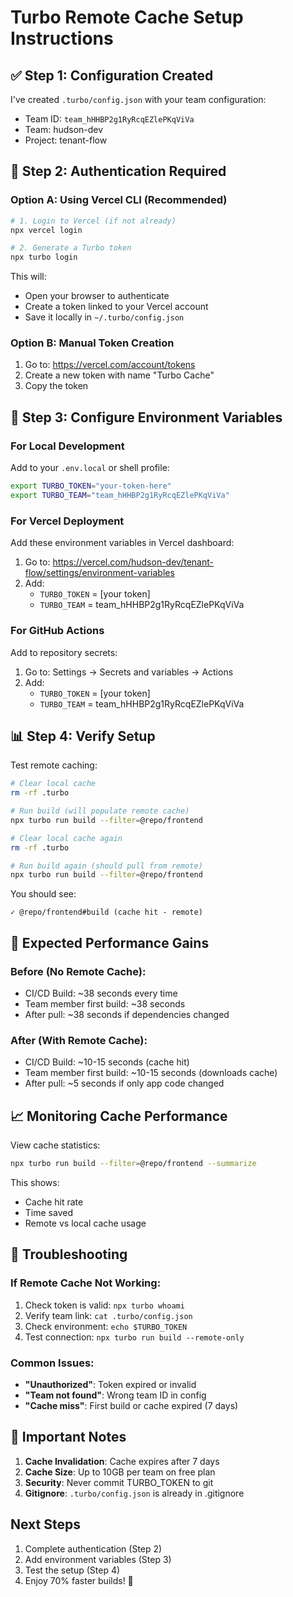 # Turbo Remote Cache Setup Instructions

## ✅ Step 1: Configuration Created
I've created `.turbo/config.json` with your team configuration:
- Team ID: `team_hHHBP2g1RyRcqEZlePKqViVa`
- Team: hudson-dev
- Project: tenant-flow

## 🔑 Step 2: Authentication Required

### Option A: Using Vercel CLI (Recommended)
```bash
# 1. Login to Vercel (if not already)
npx vercel login

# 2. Generate a Turbo token
npx turbo login
```

This will:
- Open your browser to authenticate
- Create a token linked to your Vercel account
- Save it locally in `~/.turbo/config.json`

### Option B: Manual Token Creation
1. Go to: https://vercel.com/account/tokens
2. Create a new token with name "Turbo Cache"
3. Copy the token

## 🚀 Step 3: Configure Environment Variables

### For Local Development
Add to your `.env.local` or shell profile:
```bash
export TURBO_TOKEN="your-token-here"
export TURBO_TEAM="team_hHHBP2g1RyRcqEZlePKqViVa"
```

### For Vercel Deployment
Add these environment variables in Vercel dashboard:
1. Go to: https://vercel.com/hudson-dev/tenant-flow/settings/environment-variables
2. Add:
   - `TURBO_TOKEN` = [your token]
   - `TURBO_TEAM` = team_hHHBP2g1RyRcqEZlePKqViVa

### For GitHub Actions
Add to repository secrets:
1. Go to: Settings → Secrets and variables → Actions
2. Add:
   - `TURBO_TOKEN` = [your token]
   - `TURBO_TEAM` = team_hHHBP2g1RyRcqEZlePKqViVa

## 📊 Step 4: Verify Setup

Test remote caching:
```bash
# Clear local cache
rm -rf .turbo

# Run build (will populate remote cache)
npx turbo run build --filter=@repo/frontend

# Clear local cache again
rm -rf .turbo

# Run build again (should pull from remote)
npx turbo run build --filter=@repo/frontend
```

You should see:
```
✓ @repo/frontend#build (cache hit - remote)
```

## 🎯 Expected Performance Gains

### Before (No Remote Cache):
- CI/CD Build: ~38 seconds every time
- Team member first build: ~38 seconds
- After pull: ~38 seconds if dependencies changed

### After (With Remote Cache):
- CI/CD Build: ~10-15 seconds (cache hit)
- Team member first build: ~10-15 seconds (downloads cache)
- After pull: ~5 seconds if only app code changed

## 📈 Monitoring Cache Performance

View cache statistics:
```bash
npx turbo run build --filter=@repo/frontend --summarize
```

This shows:
- Cache hit rate
- Time saved
- Remote vs local cache usage

## 🔧 Troubleshooting

### If Remote Cache Not Working:
1. Check token is valid: `npx turbo whoami`
2. Verify team link: `cat .turbo/config.json`
3. Check environment: `echo $TURBO_TOKEN`
4. Test connection: `npx turbo run build --remote-only`

### Common Issues:
- **"Unauthorized"**: Token expired or invalid
- **"Team not found"**: Wrong team ID in config
- **"Cache miss"**: First build or cache expired (7 days)

## 🚨 Important Notes

1. **Cache Invalidation**: Cache expires after 7 days
2. **Cache Size**: Up to 10GB per team on free plan
3. **Security**: Never commit TURBO_TOKEN to git
4. **Gitignore**: `.turbo/config.json` is already in .gitignore

## Next Steps

1. Complete authentication (Step 2)
2. Add environment variables (Step 3)
3. Test the setup (Step 4)
4. Enjoy 70% faster builds! 🎉